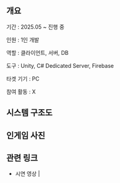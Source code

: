 ## 개요
기간 : 2025.05 ~ 진행 중

인원 : 1인 개발

역할 : 클라이언트, 서버, DB

도구 : Unity, C# Dedicated Server, Firebase

타겟 기기 : PC

참여 활동 : X

## 시스템 구조도

## 인게임 사진

## 관련 링크
- 시연 영상 | 
